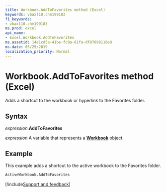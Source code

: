 ```yaml
---
title: Workbook.AddToFavorites method (Excel)
keywords: vbaxl10.chm199183
f1_keywords:
- vbaxl10.chm199183
ms.prod: excel
api_name:
- Excel.Workbook.AddToFavorites
ms.assetid: 14e1cd5a-41be-fc9a-61fa-df87698110e8
ms.date: 05/25/2019
localization_priority: Normal
---
```



# Workbook.AddToFavorites method (Excel)

Adds a shortcut to the workbook or hyperlink to the Favorites folder.


## Syntax

_expression_.**AddToFavorites**

_expression_ A variable that represents a **[Workbook](Excel.Workbook.md)** object.


## Example

This example adds a shortcut to the active workbook to the Favorites folder.

```vb
ActiveWorkbook.AddToFavorites
```




[!include[Support and feedback](~/includes/feedback-boilerplate.md)]